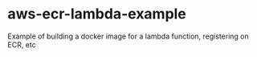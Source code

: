 # aws-ecr-lambda-example
Example of building a docker image for a lambda function, registering on ECR, etc
